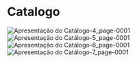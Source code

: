 # Catalogo

![Apresentação do Catálogo-4_page-0001](https://github.com/user-attachments/assets/a5c541e0-30e3-4aae-a420-f6d7f7e72a63)
![Apresentação do Catálogo-5_page-0001](https://github.com/user-attachments/assets/eb488a8e-8ecf-4fe1-9103-ceeaf01bb063)
![Apresentação do Catálogo-6_page-0001](https://github.com/user-attachments/assets/659ef7d4-932d-4565-90b5-4d9c5d100dfa)
![Apresentação do Catálogo-7_page-0001](https://github.com/user-attachments/assets/5f40bf37-3267-4390-a6de-c6012eede079)

